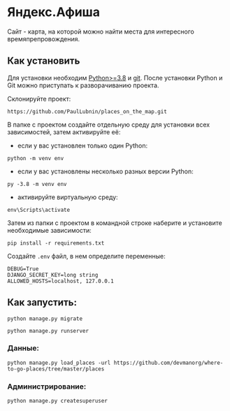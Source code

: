 # Яндекс.Афиша
Сайт - карта, на которой можно найти места для интересного времяпрепровождения.

## Как установить
Для установки необходим [Python>=3.8](https://www.python.org/downloads/) и [git](https://git-scm.com/downloads).
После установки Python и Git можно приступать к разворачиванию проекта.

Склонируйте проект:
```
https://github.com/PaulLubnin/places_on_the_map.git
```
В папке с проектом создайте отдельную среду для установки всех зависимостей, затем активируйте её:

- если у вас установлен только один Python:
```
python -m venv env
```
- если у вас установлены несколько разных версии Python:
```
py -3.8 -m venv env
```
- активируйте виртуальную среду:
```
env\Scripts\activate
```
Затем из папки с проектом в командной строке наберите и установите необходимые зависимости:
```
pip install -r requirements.txt
```

Создайте `.env` файл, в нем определите переменные:
```
DEBUG=True
DJANGO_SECRET_KEY=long string
ALLOWED_HOSTS=localhost, 127.0.0.1
```

## Как запустить:
```
python manage.py migrate
```

```
python manage.py runserver
```

### Данные:
```
python manage.py load_places -url https://github.com/devmanorg/where-to-go-places/tree/master/places
```

### Администрирование:
```
python manage.py createsuperuser
```